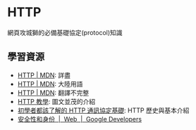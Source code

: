 # HTTP

網頁攻城獅的必備基礎協定(protocol)知識

## 學習資源

* [HTTP | MDN](https://developer.mozilla.org/en-US/docs/Web/HTTP): 詳盡
* [HTTP | MDN](https://developer.mozilla.org/zh-CN/docs/Web/HTTP): 大陸用語
* [HTTP | MDN](https://developer.mozilla.org/zh-TW/docs/Web/HTTP): 翻譯不完整
* [HTTP 教學](https://notfalse.net/http-series): 圖文並茂的介紹
* [初學者都該了解的 HTTP 通訊協定基礎](https://www.slideshare.net/WillHuangTW/hypertext-transfer-protocol-77109917): HTTP 歷史與基本介紹
* [安全性和身份  |  Web  |  Google Developers](https://developers.google.com/web/fundamentals/security/)